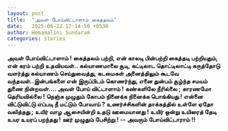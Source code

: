 ```yaml
---
layout: post
title:  "அவள் போய்விட்டாளாம் கைத்தலம்"
date:   2025-06-22 17:14:50 +0530
author: Hemamalini Sundaram
categories: stories
---
```


**அவள் போய்விட்டாளாம் ! கைத்தலம் பற்றி, என் காலடி பின்பற்றி கைத்தடி பற்றியதும், என்
கரம் பற்றி உதவியவள்.. கல்யாணமாலை சூடி, கட்டிலாட தொட்டிலாட்டி கருத்தோடு வளர்த்து
கல்யாணம் செய்துவைத்து, கடமைகள் அனைத்திலும் கூடவே வந்தவள்..இன்பங்களை என் இருப்பிடம்
கொணர்ந்து, எனை துன்பம் சூழ்ந்த சமயம் துணை நின்றவள்\.... அவள் போய் விட்டாளாம் !
கண்களிலே நீரில்லை ; காரணமோ தெரியவில்லை ! நெஞ்சு முழுதும் கோபம் நினைக்க நினைக்க
பொங்கியது ! என்னை விட்டுவிட்டு எப்படி நீ மட்டும் போவாய் ? உணர்ச்சிகளின் தாக்கத்தில்
உள்ளே ஏதோ வலித்தது ; உயிர் வாழ ஆசையின்றி உதடு ஊமையானது ! உயிர் ஒன்று உயிரைத்
தேடி உயர உயரப் பறந்தது ! ஊர் முழுதும் பேசிற்று ! -- அவரும் போய்விட்டாராம் !!**
